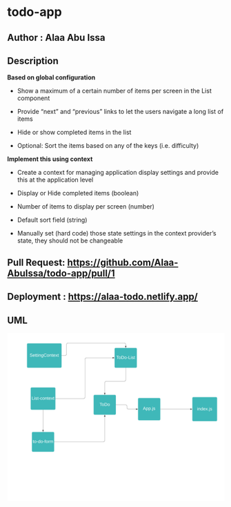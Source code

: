 # todo-app

## Author : Alaa Abu Issa

## Description

**Based on global configuration**

- Show a maximum of a certain number of items per screen in the List component

- Provide “next” and “previous” links to let the users navigate a long list of items

- Hide or show completed items in the list

- Optional: Sort the items based on any of the keys (i.e. difficulty)

**Implement this using context**

- Create a context for managing application display settings and provide this at the application level

- Display or Hide completed items (boolean)

- Number of items to display per screen (number)

- Default sort field (string)

- Manually set (hard code) those state settings in the context provider’s state, they should not be changeable

## Pull Request: https://github.com/Alaa-AbuIssa/todo-app/pull/1

## Deployment : https://alaa-todo.netlify.app/


## UML
<img src="./src/img/uml.png" />
